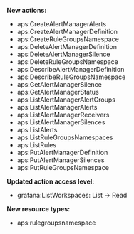 **New actions:**

- aps:CreateAlertManagerAlerts
- aps:CreateAlertManagerDefinition
- aps:CreateRuleGroupsNamespace
- aps:DeleteAlertManagerDefinition
- aps:DeleteAlertManagerSilence
- aps:DeleteRuleGroupsNamespace
- aps:DescribeAlertManagerDefinition
- aps:DescribeRuleGroupsNamespace
- aps:GetAlertManagerSilence
- aps:GetAlertManagerStatus
- aps:ListAlertManagerAlertGroups
- aps:ListAlertManagerAlerts
- aps:ListAlertManagerReceivers
- aps:ListAlertManagerSilences
- aps:ListAlerts
- aps:ListRuleGroupsNamespaces
- aps:ListRules
- aps:PutAlertManagerDefinition
- aps:PutAlertManagerSilences
- aps:PutRuleGroupsNamespace

**Updated action access level:**

- grafana:ListWorkspaces: List -> Read

**New resource types:**

- aps:rulegroupsnamespace
